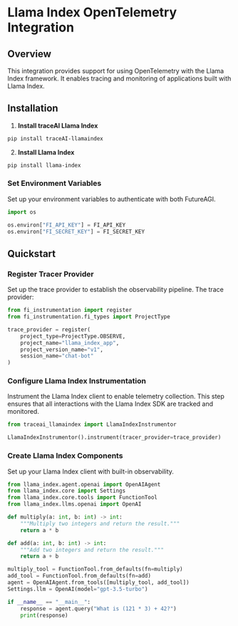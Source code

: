 # Llama Index OpenTelemetry Integration

## Overview
This integration provides support for using OpenTelemetry with the Llama Index framework. It enables tracing and monitoring of applications built with Llama Index.

## Installation

1. **Install traceAI Llama Index**

```bash
pip install traceAI-llamaindex
```

2. **Install Llama Index**

```bash
pip install llama-index
```


### Set Environment Variables
Set up your environment variables to authenticate with both FutureAGI.

```python
import os

os.environ["FI_API_KEY"] = FI_API_KEY
os.environ["FI_SECRET_KEY"] = FI_SECRET_KEY
```

## Quickstart

### Register Tracer Provider
Set up the trace provider to establish the observability pipeline. The trace provider:

```python
from fi_instrumentation import register
from fi_instrumentation.fi_types import ProjectType

trace_provider = register(
    project_type=ProjectType.OBSERVE,
    project_name="llama_index_app",
    project_version_name="v1",
    session_name="chat-bot"
)
```

### Configure Llama Index Instrumentation
Instrument the Llama Index client to enable telemetry collection. This step ensures that all interactions with the Llama Index SDK are tracked and monitored.

```python
from traceai_llamaindex import LlamaIndexInstrumentor

LlamaIndexInstrumentor().instrument(tracer_provider=trace_provider)
```

### Create Llama Index Components
Set up your Llama Index client with built-in observability.

```python
from llama_index.agent.openai import OpenAIAgent
from llama_index.core import Settings
from llama_index.core.tools import FunctionTool
from llama_index.llms.openai import OpenAI

def multiply(a: int, b: int) -> int:
    """Multiply two integers and return the result."""
    return a * b

def add(a: int, b: int) -> int:
    """Add two integers and return the result."""
    return a + b

multiply_tool = FunctionTool.from_defaults(fn=multiply)
add_tool = FunctionTool.from_defaults(fn=add)
agent = OpenAIAgent.from_tools([multiply_tool, add_tool])
Settings.llm = OpenAI(model="gpt-3.5-turbo")

if __name__ == "__main__":
    response = agent.query("What is (121 * 3) + 42?")
    print(response)
```

